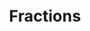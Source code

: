 ---
layout: single
title: >
  Fractions
summary: 
description: >
  These macros make it easier to insert fractions that have 2, 3, 4, 5, 6, or 12 as the denominator. 
  A "short" version of each command is included. The short versions separate the numerator and denominator with a slash instead of a horizontal line.
  For general short fractions, use `\fracshort`. 
definition: |- 
  \newcommand{\fracshort}[2]{\left.#1 \:\middle/\: #2\right.}
  \newcommand{\half}[1][1]{\frac{#1}{2}}
  \newcommand{\third}[1][1]{\frac{#1}{3}}
  \newcommand{\quarter}[1][1]{\frac{#1}{4}}
  \newcommand{\fifth}[1][1]{\frac{#1}{5}}
  \newcommand{\sixth}[1][1]{\frac{#1}{6}}
  \newcommand{\twelfth}[1][1]{\frac{#1}{12}}
  \newcommand{\halfshort}[1][1]{\fracshort{#1}{2}}
  \newcommand{\thirdshort}[1][1]{\fracshort{#1}{3}}
  \newcommand{\quartershort}[1][1]{\fracshort{#1}{4}}
  \newcommand{\fifthshort}[1][1]{\fracshort{#1}{5}}
  \newcommand{\sixthshort}[1][1]{\fracshort{#1}{6}}
  \newcommand{\twelfthshort}[1][1]{\fracshort{#1}{12}}
examples:
  - code_displayed: |-
      \fracshort{a}{b}
    code_rendered: |
      a/b
  - code_displayed: |-
      \fracshort{1}{\left(1 + e^{x^{-2}}\right)}
    code_rendered: |
      \left. 1 \middle/ \left(1 + e^{x^{-2}}\right) \right.
  - code_displayed: |-
      \half
    code_rendered: |
      \frac{1}{2}
  - code_displayed: |-
      \half[x]
    code_rendered: |
      \frac{x}{2}
  - code_displayed: |-
      \third \fourth \fifth \sixth \twelfth
    code_rendered: |
      \frac{1}{3}\frac{1}{4}\frac{1}{5}\frac{1}{6}\frac{1}{12}
  - code_displayed: |-
      \third[a] \fourth[b] \fifth[c] \sixth[d] \twelfth[e]
    code_rendered: |
      \frac{a}{3}\frac{b}{4}\frac{c}{5}\frac{d}{6}\frac{e}{12}
---